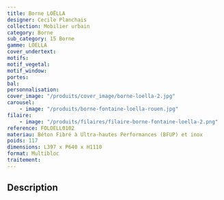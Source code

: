 ```yaml
---
title: Borne LOËLLA
designer: Cecile Planchais
collection: Mobilier urbain
category: Borne
sub_category: 15 Borne
gamme: LOELLA
cover_undertext:
motifs:
motif_vegetal:
motif_window:
portes:
bal:
personnalisation:
cover_image: "/produits/cover_image/borne-loella-2.jpg"
carousel:
    - image: "/produits/borne-fontaine-loella-rouen.jpg"
filaire:
    - image: "/produits/filaires/filaire-borne-fontaine-loella-2.png"
reference: FOLOELL0102
materiau: Béton Fibré à Ultra-hautes Performances (BFUP) et inox
poids: 117
dimensions: L397 x P640 x H1110
format: Multibloc
traitement:
---
```


## Description
